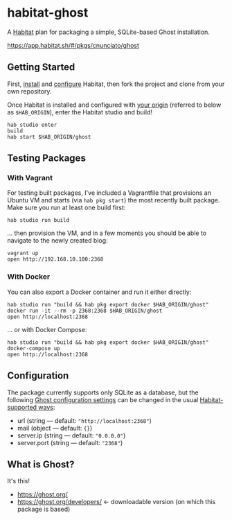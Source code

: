 # habitat-ghost

A [Habitat](https://www.habitat.sh/) plan for packaging a simple, SQLite-based Ghost installation.

https://app.habitat.sh/#/pkgs/cnunciato/ghost

## Getting Started

First, [install](https://www.habitat.sh/docs/get-habitat/) and [configure](https://www.habitat.sh/tutorials/getting-started/mac/setup-environment/) Habitat, then fork the project and clone from your own repository.

Once Habitat is installed and configured with [your origin](https://www.habitat.sh/docs/share-packages-overview/) (referred to below as `$HAB_ORIGIN`), enter the Habitat studio and build!

```
hab studio enter
build
hab start $HAB_ORIGIN/ghost
```

## Testing Packages

### With Vagrant

For testing built packages, I've included a Vagrantfile that provisions an Ubuntu VM and starts (via `hab pkg start`) the most recently built package. Make sure you run at least one build first:

```
hab studio run build
```

... then provision the VM, and in a few moments you should be able to navigate to the newly created blog:

```
vagrant up
open http://192.168.10.100:2368
```

### With Docker

You can also export a Docker container and run it either directly:

```
hab studio run "build && hab pkg export docker $HAB_ORIGIN/ghost"
docker run -it --rm -p 2368:2368 $HAB_ORIGIN/ghost
open http://localhost:2368
```

... or with Docker Compose:

```
hab studio run "build && hab pkg export docker $HAB_ORIGIN/ghost"
docker-compose up
open http://localhost:2368
```

## Configuration

The package currently supports only SQLite as a database, but the following [Ghost configuration settings](http://support.ghost.org/config/) can be changed in the usual [Habitat-supported ways](https://www.habitat.sh/docs/run-packages-apply-config-updates/):

  * url (string &mdash; default: `"http://localhost:2368"`)
  * mail (object &mdash; default: `{}`)
  * server.ip (string &mdash; default: `"0.0.0.0"`)
  * server.port (string &mdash; default: `"2368"`)

## What is Ghost?

It's this!

* https://ghost.org/
* https://ghost.org/developers/ &larr; downloadable version (on which this package is based)

